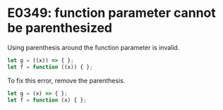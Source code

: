 # E0349: function parameter cannot be parenthesized

Using parenthesis around the function parameter is invalid.

```typescript
let g = ((x)) => { };
let f = function ((x)) { };
```

To fix this error, remove the parenthesis.

```typescript
let g = (x) => { };
let f = function (x) { };
```
